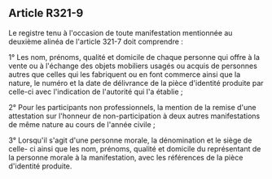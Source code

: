Article R321-9
----
Le registre tenu à l'occasion de toute manifestation mentionnée au deuxième
alinéa de l'article 321-7 doit comprendre :

1° Les nom, prénoms, qualité et domicile de chaque personne qui offre à la vente
ou à l'échange des objets mobiliers usagés ou acquis de personnes autres que
celles qui les fabriquent ou en font commerce ainsi que la nature, le numéro et
la date de délivrance de la pièce d'identité produite par celle-ci avec
l'indication de l'autorité qui l'a établie ;

2° Pour les participants non professionnels, la mention de la remise d'une
attestation sur l'honneur de non-participation à deux autres manifestations de
même nature au cours de l'année civile ;

3° Lorsqu'il s'agit d'une personne morale, la dénomination et le siège de celle-
ci ainsi que les nom, prénoms, qualité et domicile du représentant de la
personne morale à la manifestation, avec les références de la pièce d'identité
produite.
